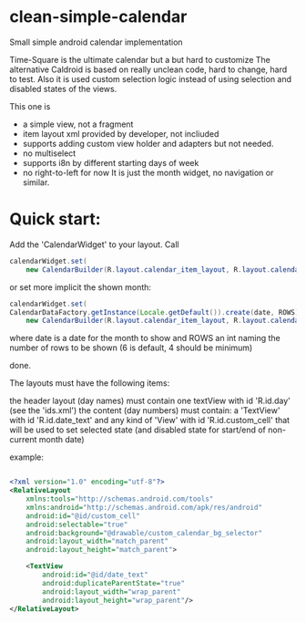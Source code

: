 # clean-simple-calendar
Small simple android calendar implementation

Time-Square is the ultimate calendar but a but hard to customize
The alternative Caldroid is based on really unclean code, hard to change, hard to test.
Also it is used custom selection logic instead of using selection and disabled states of the views.


This one is
* a simple view, not a fragment
* item layout xml provided by developer, not incliuded
* supports adding custom view holder and adapters but not needed.
* no multiselect
* supports i8n by different starting days of week
* no right-to-left for now
It is just the month widget, no navigation or similar.


Quick start:
============
Add the 'CalendarWidget' to your layout.
Call 

```java
calendarWidget.set(
	new CalendarBuilder(R.layout.calendar_item_layout, R.layout.calendar_header_layout));
```

or set more implicit the shown month:
```java
calendarWidget.set(
CalendarDataFactory.getInstance(Locale.getDefault()).create(date, ROWS),
	new CalendarBuilder(R.layout.calendar_item_layout, R.layout.calendar_header_layout));
```
where date is a date for the month to show and ROWS an int naming the number of rows to be shown (6 is default, 4 should be minimum)



done.

The layouts must have the following items:

the header layout (day names) must contain one textView with id 'R.id.day' (see the 'ids.xml')
the content (day numbers) must contain:
a 'TextView' with id 'R.id.date_text'
and any kind of 'View' with id 'R.id.custom_cell' that will be used to set selected state (and disabled state for start/end of non-current month date)


example:
```xml

<?xml version="1.0" encoding="utf-8"?>
<RelativeLayout
    xmlns:tools="http://schemas.android.com/tools"
    xmlns:android="http://schemas.android.com/apk/res/android"
    android:id="@id/custom_cell"
    android:selectable="true"
    android:background="@drawable/custom_calendar_bg_selector"
	android:layout_width="match_parent"
    android:layout_height="match_parent">

    <TextView
        android:id="@id/date_text"
        android:duplicateParentState="true"
		android:layout_width="wrap_parent"
	    android:layout_height="wrap_parent"/>
</RelativeLayout>
```
